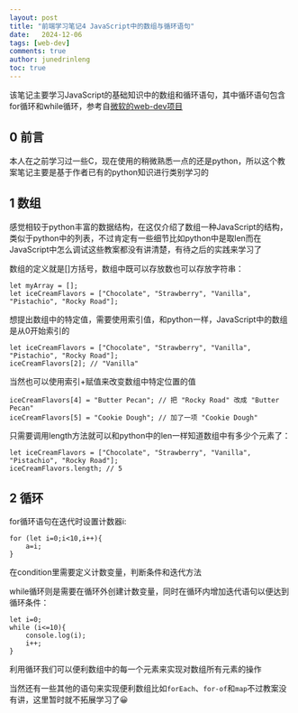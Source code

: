 ```yaml
---
layout: post
title: "前端学习笔记4 JavaScript中的数组与循环语句"
date:   2024-12-06
tags: [web-dev]
comments: true
author: junedrinleng
toc: true
---
```


该笔记主要学习JavaScript的基础知识中的数组和循环语句，其中循环语句包含for循环和while循环，参考自[微软的web-dev项目](https://github.com/microsoft/Web-Dev-For-Beginners/blob/main/2-js-basics/4-arrays-loops/translations/README.zh-cn.md)
<!-- more -->

## 0 前言
本人在之前学习过一些C，现在使用的稍微熟悉一点的还是python，所以这个教案笔记主要是基于作者已有的python知识进行类别学习的

## 1 数组
感觉相较于python丰富的数据结构，在这仅介绍了数组一种JavaScript的结构，类似于python中的列表，不过肯定有一些细节比如python中是取len而在JavaScript中怎么调试这些教案都没有讲清楚，有待之后的实践来学习了  

数组的定义就是[]方括号，数组中既可以存放数也可以存放字符串：
~~~
let myArray = [];
let iceCreamFlavors = ["Chocolate", "Strawberry", "Vanilla", "Pistachio", "Rocky Road"];
~~~
想提出数组中的特定值，需要使用索引值，和python一样，JavaScript中的数组是从0开始索引的   
~~~
let iceCreamFlavors = ["Chocolate", "Strawberry", "Vanilla", "Pistachio", "Rocky Road"];
iceCreamFlavors[2]; // "Vanilla"
~~~
当然也可以使用索引+赋值来改变数组中特定位置的值
~~~
iceCreamFlavors[4] = "Butter Pecan"; // 把 "Rocky Road" 改成 "Butter Pecan"
iceCreamFlavors[5] = "Cookie Dough"; // 加了一项 "Cookie Dough"
~~~
只需要调用length方法就可以和python中的len一样知道数组中有多少个元素了：
~~~
let iceCreamFlavors = ["Chocolate", "Strawberry", "Vanilla", "Pistachio", "Rocky Road"];
iceCreamFlavors.length; // 5
~~~
## 2 循环
for循环语句在迭代时设置计数器i:
~~~
for (let i=0;i<10,i++){
    a=i;
}
~~~
在condition里需要定义计数变量，判断条件和迭代方法   

while循环则是需要在循环外创建计数变量，同时在循环内增加迭代语句以便达到循环条件：
~~~
let i=0;
while (i<=10){
    console.log(i);
    i++;
}
~~~
利用循环我们可以便利数组中的每一个元素来实现对数组所有元素的操作  

当然还有一些其他的语句来实现便利数组比如`forEach`、`for-of`和`map`不过教案没有讲，这里暂时就不拓展学习了😀